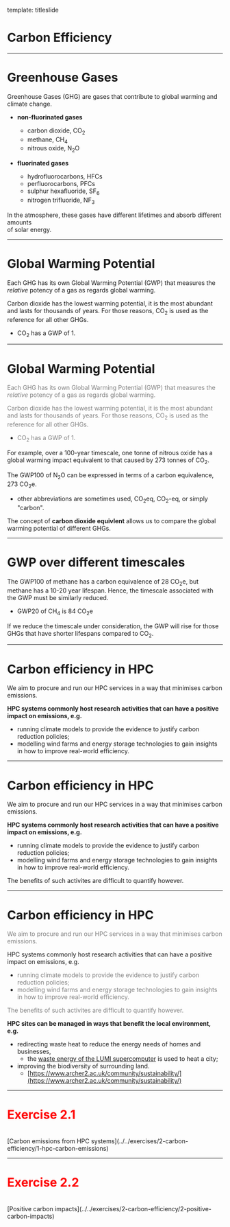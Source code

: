 template: titleslide
# Carbon Efficiency



---
# Greenhouse Gases

Greenhouse Gases (GHG) are gases that contribute to global warming and climate change.

- **non-fluorinated gases**
  - carbon dioxide, CO<sub>2</sub>
  - methane, CH<sub>4</sub>
  - nitrous oxide, N<sub>2</sub>O

- **fluorinated gases**
  - hydrofluorocarbons, HFCs
  - perfluorocarbons, PFCs
  - sulphur hexafluoride, SF<sub>6</sub>
  - nitrogen trifluoride, NF<sub>3</sub>

In the atmosphere, these gases have different lifetimes and absorb different amounts <br>of solar energy.



---
# Global Warming Potential

Each GHG has its own Global Warming Potential (GWP) that measures the *relative* potency of a gas as regards global warming.

Carbon dioxide has the lowest warming potential, it is the most abundant and lasts for thousands of years.
For those reasons, CO<sub>2</sub> is used as the reference for all other GHGs.
  - CO<sub>2</sub> has a GWP of 1.


---
# Global Warming Potential

<span style="color:gray">Each GHG has its own Global Warming Potential (GWP) that measures the *relative* potency of a gas as regards global warming.</span>

<span style="color:gray">Carbon dioxide has the lowest warming potential, it is the most abundant and lasts for thousands of years.</span>
<span style="color:gray">For those reasons, CO<sub>2</sub> is used as the reference for all other GHGs.</span>
  - <span style="color:gray">CO<sub>2</sub> has a GWP of 1.</span>

For example, over a 100-year timescale, one tonne of nitrous oxide has a global warming impact equivalent to that
caused by 273 tonnes of CO<sub>2</sub>.

The GWP100 of N<sub>2</sub>O can be expressed in terms of a carbon equivalence, 273 CO<sub>2</sub>e.
  - other abbreviations are sometimes used, CO<sub>2</sub>eq, CO<sub>2</sub>-eq, or simply "carbon".

The concept of **carbon dioxide equivlent** allows us to compare the global warming potential of different GHGs.



---
# GWP over different timescales

The GWP100 of methane has a carbon equivalence of 28 CO<sub>2</sub>e, but methane has a 10-20 year lifespan.
Hence, the timescale associated with the GWP must be similarly reduced.
  - GWP20 of CH<sub>4</sub> is 84 CO<sub>2</sub>e

If we reduce the timescale under consideration, the GWP will rise for those GHGs that have shorter lifespans
compared to CO<sub>2</sub>.



---
# Carbon efficiency in HPC

We aim to procure and run our HPC services in a way that minimises carbon emissions.

**HPC systems commonly host research activities that can have a positive impact on emissions, e.g.**
  - running climate models to provide the evidence to justify carbon reduction policies;
  - modelling wind farms and energy storage technologies to gain insights in how to improve real-world efficiency.


---
# Carbon efficiency in HPC

We aim to procure and run our HPC services in a way that minimises carbon emissions.

**HPC systems commonly host research activities that can have a positive impact on emissions, e.g.**
  - running climate models to provide the evidence to justify carbon reduction policies;
  - modelling wind farms and energy storage technologies to gain insights in how to improve real-world efficiency.
   
The benefits of such activites are difficult to quantify however.


---
# Carbon efficiency in HPC

<span style="color:gray">We aim to procure and run our HPC services in a way that minimises carbon emissions.</span>

HPC systems commonly host research activities that can have a positive impact on emissions, e.g.
  - <span style="color:gray">running climate models to provide the evidence to justify carbon reduction policies;</span>
  - <span style="color:gray">modelling wind farms and energy storage technologies to gain insights in how to improve real-world efficiency.</span>
   
<span style="color:gray">The benefits of such activites are difficult to quantify however.</span>

**HPC sites can be managed in ways that benefit the local environment, e.g.**
  - redirecting waste heat to reduce the energy needs of homes and businesses,
    - the [waste energy of the LUMI supercomputer](https://www.lumi-supercomputer.eu/the-waste-energy-of-lumi-supercomputer-produces-20-percent-of-the-district-heat-of-kajaani-csc-and-loiste-lampo-have-signed-an-agreement/) is used to heat a city;
  - improving the biodiversity of surrounding land.
    - [https://www.archer2.ac.uk/community/sustainability/](https://www.archer2.ac.uk/community/sustainability/)


---
# <span style="color:red">Exercise 2.1</span>

<br>
[Carbon emissions from HPC systems](../../exercises/2-carbon-efficiency/1-hpc-carbon-emissions)



---
# <span style="color:red">Exercise 2.2</span>

<br>
[Positive carbon impacts](../../exercises/2-carbon-efficiency/2-positive-carbon-impacts)